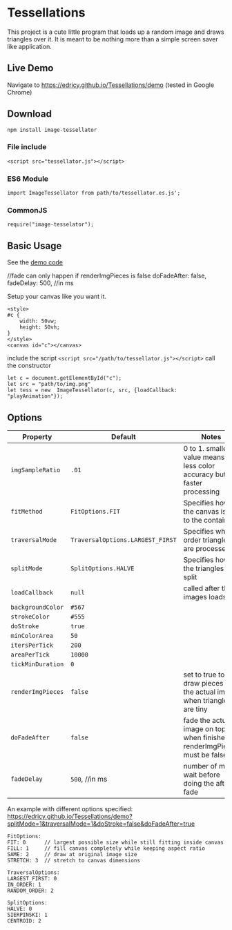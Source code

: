 # Tessellations
This project is a cute little program that loads up a random image and draws triangles over it. It is meant to be nothing more than a simple screen saver like application.
## Live Demo
Navigate to https://edricy.github.io/Tessellations/demo (tested in Google Chrome)
## Download
`npm install image-tessellator`
### File include
`<script src="tessellator.js"></script>`
### ES6 Module
`import ImageTessellator from path/to/tessellator.es.js';`
### CommonJS
`require("image-tesselator");`
## Basic Usage
See the [demo code](demo/index.html)

//fade can only happen if renderImgPieces is false
doFadeAfter: false,
fadeDelay: 500, //in ms


Setup your canvas like you want it.
```
<style>
#c {
	width: 50vw;
	height: 50vh;
}
</style>
<canvas id="c"></canvas>
```
include the script
`<script src="/path/to/tessellator.js"></script>`
call the constructor
```
let c = document.getElementById("c");
let src = "path/to/img.png"
let tess = new  ImageTessellator(c, src, {loadCallback: "playAnimation"});
```

## Options

| Property            | Default    | Notes |
| --------------------|------------|-------|
| `imgSampleRatio    `| `.01`                            | 0 to 1. smaller value means less color accuracy but faster processing     |
| `fitMethod         `| `FitOptions.FIT`                 | Specifies how the canvas is fit to the container                          |
| `traversalMode     `| `TraversalOptions.LARGEST_FIRST` | Specifies what order triangles are processed                              |
| `splitMode         `| `SplitOptions.HALVE`             | Specifies how the triangles are split                                     |
| `loadCallback      `| `null`                           | called after the images loads                                             |
| `backgroundColor   `| `#567`                           |                                                                           |
| `strokeColor       `| `#555`                           |                                                                           |
| `doStroke          `| `true`                           |                                                                           |
| `minColorArea      `| `50`                             |                                                                           |
| `itersPerTick      `| `200`                            |                                                                           |
| `areaPerTick       `| `10000`                          |                                                                           |
| `tickMinDuration   `| `0`                              |                                                                           |
| `renderImgPieces   `| `false`                          | set to true to draw pieces of the actual image when triangles are tiny    |
| `doFadeAfter       `| `false`                          | fade the actual image on top when finished. renderImgPieces must be false |
| `fadeDelay         `| `500`, //in ms                   | number of ms to wait before doing the after fade                          |


An example with different options specified:
https://edricy.github.io/Tessellations/demo?splitMode=1&traversalMode=1&doStroke=false&doFadeAfter=true
```
FitOptions:
FIT: 0      // largest possible size while still fitting inside canvas
FILL: 1     // fill canvas completely while keeping aspect ratio
SAME: 2     // draw at original image size
STRETCH: 3  // stretch to canvas dimensions

TraversalOptions:
LARGEST_FIRST: 0
IN_ORDER: 1
RANDOM_ORDER: 2

SplitOptions:
HALVE: 0
SIERPINSKI: 1
CENTROID: 2
```
